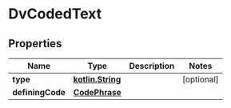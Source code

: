 # DvCodedText

## Properties
Name | Type | Description | Notes
------------ | ------------- | ------------- | -------------
**type** | [**kotlin.String**](.md) |  |  [optional]
**definingCode** | [**CodePhrase**](CodePhrase.md) |  | 
